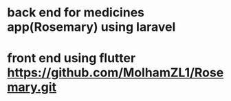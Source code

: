 # back end for medicines app(Rosemary) using laravel
# front end using flutter https://github.com/MolhamZL1/Rosemary.git
